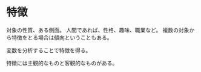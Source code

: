 # 特徴

対象の性質、ある側面。
人間であれば、性格、趣味、職業など。
複数の対象から特徴をとる場合は傾向ということもある。

変数を分析することで特徴を得る。

特徴には主観的なものと客観的なものがある。
